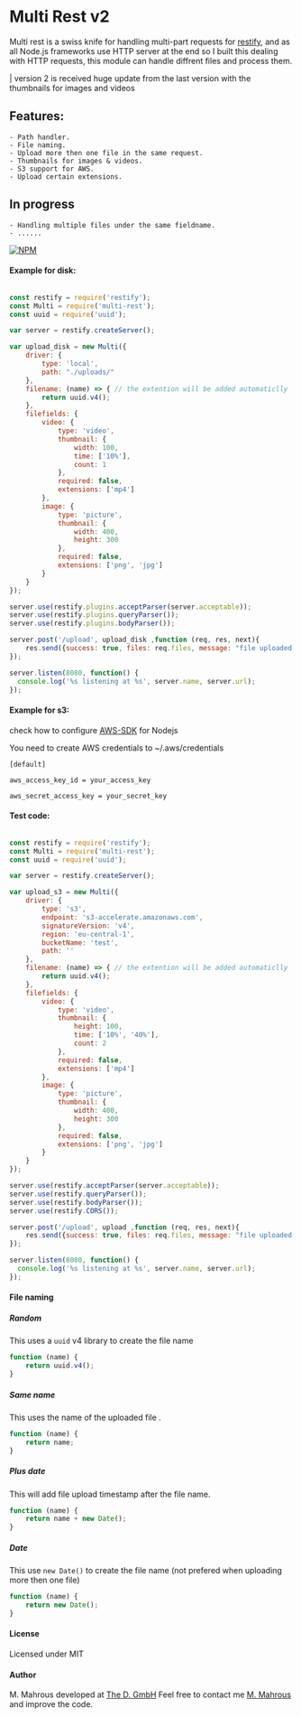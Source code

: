 # Multi Rest v2

Multi rest is a swiss knife for handling multi-part requests for [restify](http://restify.com), and as all Node.js frameworks use HTTP server at the end so I built this dealing with HTTP requests, this module can handle diffrent files and process them.

| version 2 is received huge update from the last version with the thumbnails for images and videos 

## Features: 
	- Path handler.
	- File naming. 
	- Upload more then one file in the same request. 
	- Thumbnails for images & videos.
	- S3 support for AWS.
	- Upload certain extensions.

## In progress 
	- Handling multiple files under the same fieldname.
	- ......


[![NPM](https://nodei.co/npm/multi-rest.png?downloads=true&downloadRank=true&stars=true)](https://nodei.co/npm/multi-rest/)

#### Example for disk:

```javascript

const restify = require('restify');
const Multi = require('multi-rest');
const uuid = require('uuid');

var server = restify.createServer();

var upload_disk = new Multi({
    driver: {
        type: 'local',
        path: "./uploads/"
    },
    filename: (name) => { // the extention will be added automaticlly 
        return uuid.v4();
    },
    filefields: {
        video: {
            type: 'video',
            thumbnail: {
                width: 100,
                time: ['10%'],
                count: 1
            },
            required: false,
            extensions: ['mp4']
        },
        image: {
            type: 'picture',
            thumbnail: {
                width: 400,
                height: 300
            },
            required: false,
            extensions: ['png', 'jpg']
        }
    }
});

server.use(restify.plugins.acceptParser(server.acceptable));
server.use(restify.plugins.queryParser());
server.use(restify.plugins.bodyParser());

server.post('/upload', upload_disk ,function (req, res, next){
	res.send({success: true, files: req.files, message: "file uploaded :)"});
});

server.listen(8080, function() {
  console.log('%s listening at %s', server.name, server.url);
});

```

#### Example for s3:

check how to configure [AWS-SDK](https://aws.amazon.com/sdk-for-node-js/) for Nodejs

You need to create AWS credentials to ~/.aws/credentials

```
[default]

aws_access_key_id = your_access_key

aws_secret_access_key = your_secret_key

```
#### Test code:

```javascript

const restify = require('restify');
const Multi = require('multi-rest');
const uuid = require('uuid');

var server = restify.createServer();

var upload_s3 = new Multi({
    driver: {
        type: 's3',
        endpoint: 's3-accelerate.amazonaws.com',
        signatureVersion: 'v4',
        region: 'eu-central-1',
        bucketName: 'test',
        path: ''
    },
    filename: (name) => { // the extention will be added automaticlly 
        return uuid.v4();
    },
    filefields: {
        video: {
            type: 'video',
            thumbnail: {
                height: 100,
                time: ['10%', '40%'],
                count: 2
            },
            required: false,
            extensions: ['mp4']
        },
        image: {
            type: 'picture',
            thumbnail: {
                width: 400,
                height: 300
            },
            required: false,
            extensions: ['png', 'jpg']
        }
    }
});

server.use(restify.acceptParser(server.acceptable));
server.use(restify.queryParser());
server.use(restify.bodyParser());
server.use(restify.CORS());

server.post('/upload', upload ,function (req, res, next){
	res.send({success: true, files: req.files, message: "file uploaded :)"});
});

server.listen(8080, function() {
  console.log('%s listening at %s', server.name, server.url);
});

```

#### File naming

##### Random 
This uses a `uuid` v4 library to create the file name
```javascript
function (name) { 
    return uuid.v4();
}
```
##### Same name 
This uses the name of the uploaded file .
```javascript
function (name) { 
    return name;
}
```
##### Plus date
This will add file upload timestamp after the file name.
```javascript
function (name) { 
    return name + new Date();
}
```
##### Date
This use `new Date()` to create the file name (not prefered when uploading more then one file)
```javascript
function (name) { 
    return new Date();
}
```
#### License
Licensed under MIT

#### Author
M. Mahrous developed at [The D. GmbH](https://thed.io)
Feel free to contact me [M. Mahrous](mailto:m.mahrous@thed.io) and improve the code.
